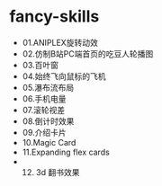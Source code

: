 # fancy-skills

* 01.ANIPLEX旋转动效
* 02.仿制B站PC端首页的吃豆人轮播图
* 03.百叶窗
* 04.始终飞向鼠标的飞机
* 05.瀑布流布局
* 06.手机电量
* 07.滚轮视差
* 08.倒计时效果
* 09.介绍卡片
* 10.Magic Card
* 11.Expanding flex cards
* 12. 3d 翻书效果
